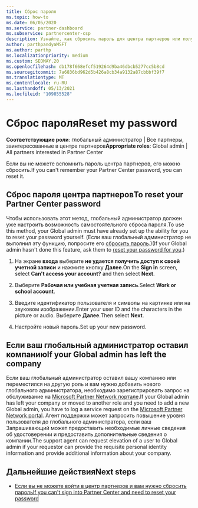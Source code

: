 ```yaml
---
title: Сброс пароля
ms.topic: how-to
ms.date: 06/05/2020
ms.service: partner-dashboard
ms.subservice: partnercenter-csp
description: Узнайте, как сбросить пароль для центра партнеров или получить помощь от глобального администратора вашей компании. Кроме того, Узнайте, как добавить нового глобального администратора центра партнеров.
author: parthpandyaMSFT
ms.author: parthp
ms.localizationpriority: medium
ms.custom: SEOMAY.20
ms.openlocfilehash: db178f668efcf519264d9ba46dbcb5277cc5b8cd
ms.sourcegitcommit: 7a6836bd962d5b426a8cb34a9132a87cbbbf39f7
ms.translationtype: MT
ms.contentlocale: ru-RU
ms.lasthandoff: 05/13/2021
ms.locfileid: "109855528"
---
```

# <a name="reset-my-password"></a><span data-ttu-id="fd35b-103">Сброс пароля</span><span class="sxs-lookup"><span data-stu-id="fd35b-103">Reset my password</span></span>
 
<span data-ttu-id="fd35b-104">**Соответствующие роли**: глобальный администратор | Все партнеры, заинтересованные в центре партнеров</span><span class="sxs-lookup"><span data-stu-id="fd35b-104">**Appropriate roles**: Global admin | All partners interested in Partner Center</span></span>


<span data-ttu-id="fd35b-105">Если вы не можете вспомнить пароль центра партнеров, его можно сбросить.</span><span class="sxs-lookup"><span data-stu-id="fd35b-105">If you can't remember your Partner Center password, you can reset it.</span></span>

## <a name="to-reset-your-partner-center-password"></a><span data-ttu-id="fd35b-106">Сброс пароля центра партнеров</span><span class="sxs-lookup"><span data-stu-id="fd35b-106">To reset your Partner Center password</span></span>

<span data-ttu-id="fd35b-107">Чтобы использовать этот метод, глобальный администратор должен уже настроить возможность самостоятельного сброса пароля.</span><span class="sxs-lookup"><span data-stu-id="fd35b-107">To use this method, your Global admin must have already set up the ability for you to reset your password yourself.</span></span> <span data-ttu-id="fd35b-108">(Если ваш глобальный администратор не выполнил эту функцию, попросите его [сбросить пароль](reset-a-user-password.md).)</span><span class="sxs-lookup"><span data-stu-id="fd35b-108">(If your Global admin hasn't done this feature, ask them to [reset your password for you](reset-a-user-password.md).)</span></span>

1. <span data-ttu-id="fd35b-109">На экране **входа** выберите **не удается получить доступ к своей учетной записи** и нажмите кнопку **Далее**.</span><span class="sxs-lookup"><span data-stu-id="fd35b-109">On the **Sign in** screen, select **Can't access your account?** and then select **Next**.</span></span>

2. <span data-ttu-id="fd35b-110">Выберите **Рабочая или учебная учетная запись**.</span><span class="sxs-lookup"><span data-stu-id="fd35b-110">Select **Work or school account**.</span></span>

3. <span data-ttu-id="fd35b-111">Введите идентификатор пользователя и символы на картинке или на звуковом изображении.</span><span class="sxs-lookup"><span data-stu-id="fd35b-111">Enter your user ID and the characters in the picture or audio.</span></span> <span data-ttu-id="fd35b-112">Выберите **Далее**.</span><span class="sxs-lookup"><span data-stu-id="fd35b-112">Then select **Next**.</span></span>

4. <span data-ttu-id="fd35b-113">Настройте новый пароль.</span><span class="sxs-lookup"><span data-stu-id="fd35b-113">Set up your new password.</span></span>

## <a name="if-your-global-admin-has-left-the-company"></a><span data-ttu-id="fd35b-114">Если ваш глобальный администратор оставил компанию</span><span class="sxs-lookup"><span data-stu-id="fd35b-114">If your Global admin has left the company</span></span>

<span data-ttu-id="fd35b-115">Если ваш глобальный администратор оставил вашу компанию или переместился на другую роль и вам нужно добавить нового глобального администратора, необходимо зарегистрировать запрос на обслуживание на [Microsoft Partner Network портале](https://partner.microsoft.com/commercial#/).</span><span class="sxs-lookup"><span data-stu-id="fd35b-115">If your Global admin has left your company or moved to another role and you need to add a new Global admin, you have to log a service request on the [Microsoft Partner Network portal](https://partner.microsoft.com/commercial#/).</span></span> <span data-ttu-id="fd35b-116">Агент поддержки может запросить повышение уровня пользователя до глобального администратора, если ваш Запрашивающий может предоставить необходимые личные сведения об удостоверении и предоставить дополнительные сведения о компании.</span><span class="sxs-lookup"><span data-stu-id="fd35b-116">The support agent can request elevation of a user to Global admin if your requestor can provide the requisite personal identity information and provide additional information about your company.</span></span> 

## <a name="next-steps"></a><span data-ttu-id="fd35b-117">Дальнейшие действия</span><span class="sxs-lookup"><span data-stu-id="fd35b-117">Next steps</span></span>

- [<span data-ttu-id="fd35b-118">Если вы не можете войти в центр партнеров и вам нужно сбросить пароль</span><span class="sxs-lookup"><span data-stu-id="fd35b-118">If you can't sign into Partner Center and need to reset your password</span></span>](unable-to-sign-in.md)